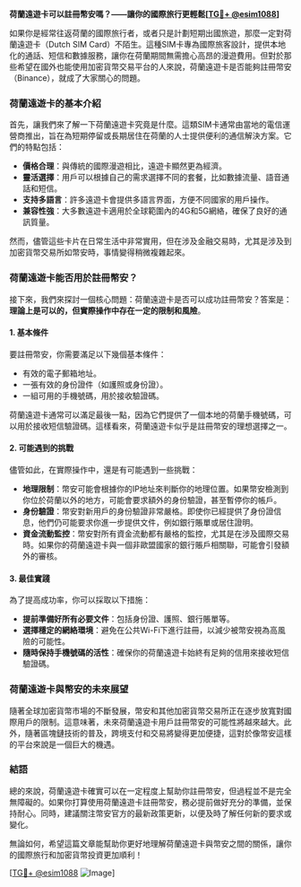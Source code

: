 **荷蘭遠遊卡可以註冊幣安嗎？——讓你的國際旅行更輕鬆[[TG💪+ @esim1088](https://t.me/s/esim1088)]**

如果你是經常往返荷蘭的國際旅行者，或者只是計劃短期出國旅遊，那麼一定對荷蘭遠遊卡（Dutch SIM Card）不陌生。這種SIM卡專為國際旅客設計，提供本地化的通話、短信和數據服務，讓你在荷蘭期間無需擔心高昂的漫遊費用。但對於那些希望在國外也能使用加密貨幣交易平台的人來說，荷蘭遠遊卡是否能夠註冊幣安（Binance），就成了大家關心的問題。

### 荷蘭遠遊卡的基本介紹

首先，讓我們來了解一下荷蘭遠遊卡究竟是什麼。這類SIM卡通常由當地的電信運營商推出，旨在為短期停留或長期居住在荷蘭的人士提供便利的通信解決方案。它們的特點包括：

- **價格合理**：與傳統的國際漫遊相比，遠遊卡顯然更為經濟。
- **靈活選擇**：用戶可以根據自己的需求選擇不同的套餐，比如數據流量、語音通話和短信。
- **支持多語言**：許多遠遊卡會提供多語言界面，方便不同國家的用戶操作。
- **兼容性強**：大多數遠遊卡適用於全球範圍內的4G和5G網絡，確保了良好的通訊質量。

然而，儘管這些卡片在日常生活中非常實用，但在涉及金融交易時，尤其是涉及到加密貨幣交易所如幣安時，事情變得稍微複雜起來。

### 荷蘭遠遊卡能否用於註冊幣安？

接下來，我們來探討一個核心問題：荷蘭遠遊卡是否可以成功註冊幣安？答案是：**理論上是可以的，但實際操作中存在一定的限制和風險**。

#### 1. **基本條件**
要註冊幣安，你需要滿足以下幾個基本條件：
- 有效的電子郵箱地址。
- 一張有效的身份證件（如護照或身份證）。
- 一組可用的手機號碼，用於接收驗證碼。

荷蘭遠遊卡通常可以滿足最後一點，因為它們提供了一個本地的荷蘭手機號碼，可以用於接收短信驗證碼。這樣看來，荷蘭遠遊卡似乎是註冊幣安的理想選擇之一。

#### 2. **可能遇到的挑戰**
儘管如此，在實際操作中，還是有可能遇到一些挑戰：
- **地理限制**：幣安可能會根據你的IP地址來判斷你的地理位置。如果幣安檢測到你位於荷蘭以外的地方，可能會要求額外的身份驗證，甚至暫停你的帳戶。
- **身份驗證**：幣安對新用戶的身份驗證非常嚴格。即使你已經提供了身份證信息，他們仍可能要求你進一步提供文件，例如銀行賬單或居住證明。
- **資金流動監控**：幣安對所有資金流動都有嚴格的監控，尤其是在涉及國際交易時。如果你的荷蘭遠遊卡與一個非歐盟國家的銀行賬戶相關聯，可能會引發額外的審核。

#### 3. **最佳實踐**
為了提高成功率，你可以採取以下措施：
- **提前準備好所有必要文件**：包括身份證、護照、銀行賬單等。
- **選擇穩定的網絡環境**：避免在公共Wi-Fi下進行註冊，以減少被幣安視為高風險的可能性。
- **隨時保持手機號碼的活性**：確保你的荷蘭遠遊卡始終有足夠的信用來接收短信驗證碼。

### 荷蘭遠遊卡與幣安的未來展望

隨著全球加密貨幣市場的不斷發展，幣安和其他加密貨幣交易所正在逐步放寬對國際用戶的限制。這意味著，未來荷蘭遠遊卡用戶註冊幣安的可能性將越來越大。此外，隨著區塊鏈技術的普及，跨境支付和交易將變得更加便捷，這對於像幣安這樣的平台來說是一個巨大的機遇。

### 結語

總的來說，荷蘭遠遊卡確實可以在一定程度上幫助你註冊幣安，但過程並不是完全無障礙的。如果你打算使用荷蘭遠遊卡註冊幣安，務必提前做好充分的準備，並保持耐心。同時，建議關注幣安官方的最新政策更新，以便及時了解任何新的要求或變化。

無論如何，希望這篇文章能幫助你更好地理解荷蘭遠遊卡與幣安之間的關係，讓你的國際旅行和加密貨幣投資更加順利！

[[TG💪+ @esim1088](https://t.me/s/esim1088) ![Image](https://i.postimg.cc/4NQfJmqS/Snipaste-2025-05-13-00-14-12.png)]